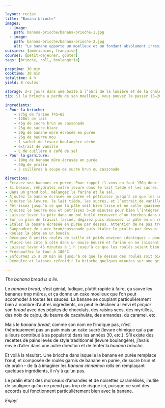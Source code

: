 ```yaml
---

layout: recipe
title: "Banana brioche"
images:
  - image:
    path: banana-brioche/banana-brioche-1.jpg
  - image:
    path: banana-brioche/banana-brioche-2.jpg
    alt: "La banane apporte un moelleux et un fondant absolument irrésistible. À la mâche cela peut même rappeler l’effet du brownie bien dégoulinant au centre."
cuisines: [américaine, française]
courses: [petit-déjeuner, goûter]
tags: [brioche, roll, boulangerie]

preptime: 30 min
cooktime: 30 min
totaltime: 4 h
yield: 8 roulés

storage: 2–3 jours dans une boîte à l’abri de la lumière et de la chaleur à température ambiante.
tip: Si la brioche a perdu de son moelleux, vous pouvez la passer 15–20 secondes au micro-ondes pour lui faire retrouver toute sa douceur.

ingredients:
- Pour la brioche:
    - 275g de farine T45–65
    - 120ml de lait
    - 45g de sucre brun ou cassonade
    - 25g de sucre blanc
    - 50g de banane mûre écrasée en purée
    - 25g de beurre mou
    - 1 sachet de levure boulangère sèche
    - extrait de vanille 
    - ¼ de cuillère à café de sel
- Pour la garniture:
    - 100g de banane mûre écrasée en purée
    - 50g de pralin
    - 3 cuillères à soupe de sucre brun ou cassonade

directions:
- Écrasez vos bananes en purée. Pour rappel il vous en faut 150g donc il vous en faudra probablement au moins 2.
- Si besoin, réhydratez votre levure dans le lait tiède et les sucres.
- Dans un grand bol, mélangez la farine et le sel.
- Ajoutez la banane écrasée en purée et pétrissez jusqu’à ce que les ingrédients secs soient bien humides.
- Ajoutez la levure, le lait tiède, les sucres, et l’extrait de vanille. 
- Pétrissez jusqu’à ce que la pâte soit bien lisse et ne colle quasiment plus aux doigts – au robot, quand la pâte se décolle des parois, pas plus. 
- Ajoutez le beurre mou et pétrissez 5–10 minutes pour bien l’intégrer. La pâte doit rester bien souple – au robot, quand on relève le crochet, la pâte ne doit pas casser mais s’étirer –, donc ajustez farine et liquide en conséquence. 
- Laissez lever la pâte dans un bol huilé recouvert d’un torchon dans un endroit chaud pendant 1h30–2h. Elle devrait avoir doublé de volume au bout de ce laps de temps. Vous pouvez également la préparer la veille et la laisser lever au frigo pendant la nuit.
- Sur un plan de travail fariné, dégazez puis abaissez la pâte en un rectangle de 35 cm sur 25 environ.
- Étalez la banane écrasée en purée par dessus. Attention de ne pas trop en mettre, ni en mettre trop proche des bords, la garniture va bien déborder lorsqu’on va rouler en boudin. 
- Saupoudrez de sucre brun/cassonade puis étalez le pralin par dessus.
- Roulez la pâte en un boudin.
- Découpez 8 petits roulés de taille et poids environ identiques – pour une coupe plus nette, utilisez du fil alimentaire. N’hésitez pas à adapter le nombre à votre moule, pas besoin d’en faire précisément 8.
- Placez-les côte à côte dans un moule beurré et fariné en ne laissant pas d’espace entre chaque – la garniture étant assez liquide, ils doivent être en contact pour ne pas que les roulés s’affaissent. S’il vous reste de la garniture, n’hésitez pas à l’ajouter par dessus les roulés. 
- Laissez lever 45 minutes à 1 h jusqu’à ce que les roulés soient bien montés.
- Préchauffez le four à 180°C.
- Enfournez 25 à 30 min où jusqu’à ce que le dessus des roulés soit bien doré.
- Démoulez et laissez refroidir la brioche quelques minutes sur une grille avant de déguster.

---
```


<i lang="en">The banana bread is a lie.</i>

Le <i lang="en">banana bread</i>, c’est génial, ludique, plutôt rapide à faire, ça sauve les bananes trop mûres, et ça donne un cake moelleux que l’on peut accomoder à toutes les sauces. La banane se couplant particulièrement bien à nombre d’autres ingrédients, on peut le décliner à l’envi et <i lang="en">pimper</i> son <i lang="en">bread</i> avec des pépites de chocolats, des raisins secs, des myrtilles, des noix de cajou, du beurre de cacahuète, des amandes, du caramel, etc.

Mais le <i lang="en">banana bread</i>, comme son nom ne l’indique pas, n’est théoriquement pas un pain mais un cake sucré (levure chimique qui a par ailleurs contribué à sa popularité dans les années 30, etc.). S’il existe des recettes de pains levés de style traditionnel (levure boulangère), j’avais envie d’aller dans une autre direction et de tenter la <i lang="en">banana brioche</i>.

Et voilà la résultat. Une brioche dans laquelle la banane en purée remplace l’œuf, et composée de roulés garnis de banane en purée, de sucre brun et de pralin – de là à imaginer les <i lang="en">banana cinnamon rolls</i> en remplaçant quelques ingrédients, il n’y à qu’un pas.

Le pralin étant des morceaux d’amandes et de noisettes caramélisés, inutile de souligner qu’on ne prend pas trop de risque ici, puisque ce sont des accords qui fonctionnent particulièrement bien avec la banane. 

<i lang="en">Enjoy!</i>